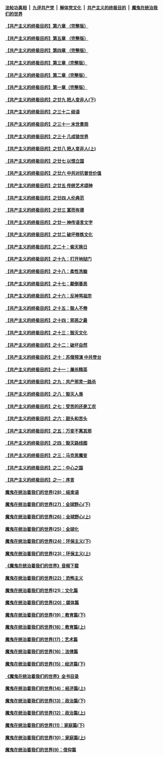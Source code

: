 ####  [法轮功真相](../../../../basic/blob/master/README.md?t=09262252) &nbsp;|&nbsp; [九评共产党](../../../../9ping.md/blob/master/README.md?t=09262252) &nbsp;|&nbsp; [解体党文化](../../../../jtdwh.md/blob/master/README.md?t=09262252)  &nbsp;|&nbsp; [共产主义的终极目的](../../../../gczydzjmd.md/blob/master/README.md?t=09262252) &nbsp;|&nbsp; [魔鬼在统治我们的世界](../../../../mgztzwmdsj.md/blob/master/README.md?t=09262252) 

#### [【共产主义的终极目的】第六章 （完整版）](../pages/nsc422/n11428913.md?t=09262252) 

#### [【共产主义的终极目的】第五章 （完整版）](../pages/nsc422/n11428912.md?t=09262252) 

#### [【共产主义的终极目的】第四章 （完整版）](../pages/nsc422/n11428907.md?t=09262252) 

#### [【共产主义的终极目的】第三章（完整版）](../pages/nsc422/n11428848.md?t=09262252) 

#### [【共产主义的终极目的】第二章（完整版）](../pages/nsc422/n11428831.md?t=09262252) 

#### [【共产主义的终极目的】第一章（完整版）](../pages/nsc422/n11417651.md?t=09262252) 

#### [【共产主义的终极目的】之廿九 把人变非人(下)](../pages/nsc422/n11344140.md?t=09262252) 

#### [【共产主义的终极目的】之三十二 结语](../pages/nsc422/n11360535.md?t=09262252) 

#### [【共产主义的终极目的】之三十一 末世景观](../pages/nsc422/n11351129.md?t=09262252) 

#### [【共产主义的终极目的】之三十 几成狼世界](../pages/nsc422/n11348280.md?t=09262252) 

#### [【共产主义的终极目的】之廿八 把人变非人(上)](../pages/nsc422/n11340492.md?t=09262252) 

#### [【共产主义的终极目的】之廿七 以恨立国](../pages/nsc422/n11336944.md?t=09262252) 

#### [【共产主义的终极目的】之廿六 中共对抗普世价值](../pages/nsc422/n11324785.md?t=09262252) 

#### [【共产主义的终极目的】之廿五 传统艺术颂神](../pages/nsc422/n11296396.md?t=09262252) 

#### [【共产主义的终极目的】之廿四 人伦典范](../pages/nsc422/n11296397.md?t=09262252) 

#### [【共产主义的终极目的】之廿三 富而有德](../pages/nsc422/n11283598.md?t=09262252) 

#### [【共产主义的终极目的】之廿一 神传语言文字](../pages/nsc422/n11263265.md?t=09262252) 

#### [【共产主义的终极目的】之廿二 破坏修炼文化](../pages/nsc422/n11245728.md?t=09262252) 

#### [【共产主义的终极目的】之二十：偷天换日](../pages/nsc422/n11238846.md?t=09262252) 

#### [【共产主义的终极目的】之十九：打开地狱门](../pages/nsc422/n11206376.md?t=09262252) 

#### [【共产主义的终极目的】之十八：柔性洗脑](../pages/nsc422/n11199994.md?t=09262252) 

#### [【共产主义的终极目的】之十七：颠倒善恶](../pages/nsc422/n11179782.md?t=09262252) 

#### [【共产主义的终极目的】之十六：反神骂祖宗](../pages/nsc422/n11166798.md?t=09262252) 

#### [【共产主义的终极目的】之十五：毁人不倦](../pages/nsc422/n11166792.md?t=09262252) 

#### [【共产主义的终极目的】之十四：邪恶之最](../pages/nsc422/n11150249.md?t=09262252) 

#### [【共产主义的终极目的】之十三：毁灭文化](../pages/nsc422/n11135227.md?t=09262252) 

#### [【共产主义的终极目的】之十二：破坏自然](../pages/nsc422/n11135214.md?t=09262252) 

#### [【共产主义的终极目的】之十：苏俄预演 中共登台](../pages/nsc422/n11118424.md?t=09262252) 

#### [【共产主义的终极目的】之十一：屠杀精英](../pages/nsc422/n11118442.md?t=09262252) 

#### [【共产主义的终极目的】之九：共产邪灵一路杀](../pages/nsc422/n11114139.md?t=09262252) 

#### [【共产主义的终极目的】之八：毁灭人类](../pages/nsc422/n11108503.md?t=09262252) 

#### [【共产主义的终极目的】之七：受苦的还是工农](../pages/nsc422/n11101809.md?t=09262252) 

#### [【共产主义的终极目的】之六：甜头和苦头](../pages/nsc422/n11096971.md?t=09262252) 

#### [【共产主义的终极目的】之五：万变不离其邪](../pages/nsc422/n11091285.md?t=09262252) 

#### [【共产主义的终极目的】之四：毁灭路线图](../pages/nsc422/n11086284.md?t=09262252) 

#### [【共产主义的终极目的】之三：马克思魔变](../pages/nsc422/n11061941.md?t=09262252) 

#### [【共产主义的终极目的】之二：中心之国](../pages/nsc422/n11047728.md?t=09262252) 

#### [【共产主义的终极目的】之一：序言](../pages/nsc422/n11086077.md?t=09262252) 

#### [魔鬼在统治着我们的世界(28)：结束语](../pages/nsc422/n10936246.md?t=09262252) 

#### [魔鬼在统治着我们的世界(27)：全球野心(下)](../pages/nsc422/n10928319.md?t=09262252) 

#### [魔鬼在统治着我们的世界(26)：全球野心(上)](../pages/nsc422/n10900318.md?t=09262252) 

#### [魔鬼在统治着我们的世界(25)：全球化](../pages/nsc422/n10788205.md?t=09262252) 

#### [魔鬼在统治着我们的世界(24)：环保主义(下)](../pages/nsc422/n10695307.md?t=09262252) 

#### [魔鬼在统治着我们的世界(23)：环保主义(上)](../pages/nsc422/n10688613.md?t=09262252) 

#### [《魔鬼在统治着我们的世界》音频下载](../pages/nsc422/n10635553.md?t=09262252) 

#### [魔鬼在统治着我们的世界(22)：恐怖主义](../pages/nsc422/n10614727.md?t=09262252) 

#### [魔鬼在统治着我们的世界(21)：文化篇](../pages/nsc422/n10597706.md?t=09262252) 

#### [魔鬼在统治着我们的世界(20)：媒体篇](../pages/nsc422/n10586579.md?t=09262252) 

#### [魔鬼在统治着我们的世界(19)：教育篇(下)](../pages/nsc422/n10564808.md?t=09262252) 

#### [魔鬼在统治着我们的世界(18)：教育篇(上)](../pages/nsc422/n10526970.md?t=09262252) 

#### [魔鬼在统治着我们的世界(17)：艺术篇](../pages/nsc422/n10499093.md?t=09262252) 

#### [魔鬼在统治着我们的世界(16)：法律篇](../pages/nsc422/n10485969.md?t=09262252) 

#### [魔鬼在统治着我们的世界(15)：经济篇(下)](../pages/nsc422/n10469975.md?t=09262252) 

#### [《魔鬼在统治着我们的世界》全书目录](../pages/nsc422/n10464261.md?t=09262252) 

#### [魔鬼在统治着我们的世界(14)：经济篇(上)](../pages/nsc422/n10457370.md?t=09262252) 

#### [魔鬼在统治着我们的世界(13)：政治篇(下)](../pages/nsc422/n10448270.md?t=09262252) 

#### [魔鬼在统治着我们的世界(12)：政治篇(上)](../pages/nsc422/n10444576.md?t=09262252) 

#### [魔鬼在统治着我们的世界(11)：家庭篇(下)](../pages/nsc422/n10440961.md?t=09262252) 

#### [魔鬼在统治着我们的世界(10)：家庭篇(上)](../pages/nsc422/n10435448.md?t=09262252) 

#### [魔鬼在统治着我们的世界(9)：信仰篇](../pages/nsc422/n10432159.md?t=09262252) 

